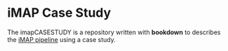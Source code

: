 # iMAP Case Study

The imapCASESTUDY is a repository written with **bookdown** to describes the [iMAP pipeline](https://github.com/tmbuza/iMAP) using a case study.
